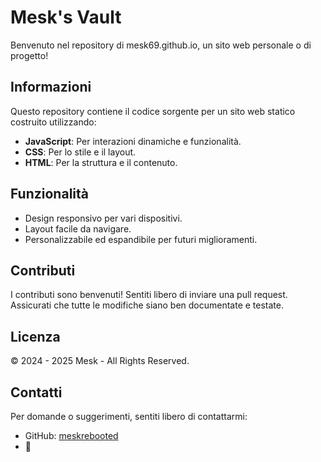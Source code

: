 # Mesk's Vault

Benvenuto nel repository di mesk69.github.io, un sito web personale o di progetto!

## Informazioni

Questo repository contiene il codice sorgente per un sito web statico costruito utilizzando:
- **JavaScript**: Per interazioni dinamiche e funzionalità.
- **CSS**: Per lo stile e il layout.
- **HTML**: Per la struttura e il contenuto.

## Funzionalità

- Design responsivo per vari dispositivi.
- Layout facile da navigare.
- Personalizzabile ed espandibile per futuri miglioramenti.

## Contributi

I contributi sono benvenuti! Sentiti libero di inviare una pull request. Assicurati che tutte le modifiche siano ben documentate e testate.

## Licenza

© 2024 - 2025 Mesk - All Rights Reserved.

## Contatti

Per domande o suggerimenti, sentiti libero di contattarmi:
- GitHub: [meskrebooted](https://github.com/meskrebooted)
- 🐍
